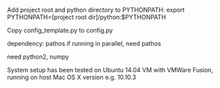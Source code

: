 Add project root and python directory to PYTHONPATH:
export PYTHONPATH=[project root dir]/python:$PYTHONPATH

Copy config_template.py to config.py

dependency: pathos
if running in parallel, need pathos

need python2, numpy

System setup has been tested on Ubuntu 14.04 VM with VMWare Fusion, running on
host Mac OS X version e.g. 10.10.3